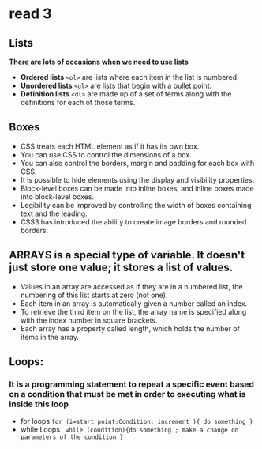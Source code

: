 # read 3

## Lists
**There are lots of occasions when we need to use lists**
* **Ordered lists** ```<ol>``` are lists where each item in the list is numbered.
* **Unordered lists** ```<ul>``` are lists that begin with a bullet point.
* **Definition lists** ```<dl>``` are made up of a set of terms along with the definitions for each of those terms.


## Boxes
* CSS treats each HTML element as if it has its own box.
* You can use CSS to control the dimensions of a box.
* You can also control the borders, margin and padding for each box with CSS.
* It is possible to hide elements using the display and visibility properties.
* Block-level boxes can be made into inline boxes, and inline boxes made into block-level boxes.
* Legibility can be improved by controlling the width of boxes containing text and the leading.
* CSS3 has introduced the ability to create image borders and rounded borders.
## ARRAYS is a special type of variable. It doesn't just store one value; it stores a list of values.
 * Values in an array are accessed as if they are in a numbered list, the numbering of this list starts at zero (not one).
 * Each item in an array is automatically given a number called an index.
 * To retrieve the third item on the list, the array name is specified along with the index number in square brackets.
 * Each array has a property called length, which holds the number of items in the array.
## Loops:
### It is a programming statement to repeat a specific event based on a condition that must be met in order to executing what is inside this loop
* for loops ```for (i=start point;Condition; increment ){ do something }```
* while Loops ``` while (condition){do something ; make a change on parameters of the condition }```